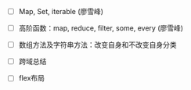 * [ ] Map, Set, iterable (廖雪峰)
* [ ] 高阶函数：map, reduce, filter, some, every (廖雪峰)
* [ ] 数组方法及字符串方法：改变自身和不改变自身分类
* [ ] 跨域总结
* [ ] flex布局




